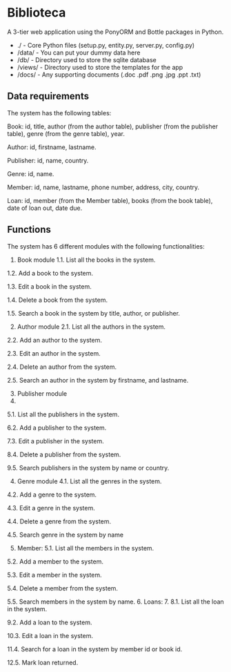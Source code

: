 # Biblioteca
A 3-tier web application using the PonyORM and Bottle packages in Python.

- ./ - Core Python files (setup.py, entity.py, server.py, config.py)
- /data/ - You can put your dummy data here
- /db/ - Directory used to store the sqlite database
- /views/ - Directory used to store the templates for the app
- /docs/ - Any supporting documents (.doc .pdf .png .jpg .ppt .txt)

## Data requirements

The system has the following tables:

Book: id, title, author (from the author table), publisher (from the publisher table), genre (from the genre table), year.

Author: id, firstname, lastname.

Publisher: id, name, country.

Genre: id, name.

Member: id, name, lastname, phone number, address, city, country.

Loan: id, member (from the Member table), books (from the book table), date of loan out, date due.

## Functions

The system has 6 different modules with the following functionalities:

1. Book module
1.1. List all the books in the system.

1.2. Add a book to the system.

1.3. Edit a book in the system.

1.4. Delete a book from the system.

1.5. Search a book in the system by title, author, or publisher.

2. Author module
2.1. List all the authors in the system.

2.2. Add an author to the system.

2.3. Edit an author in the system.

2.4. Delete an author from the system.

2.5. Search an author in the system by firstname, and lastname.

3. Publisher module
4. 
5.1. List all the publishers in the system.

6.2. Add a publisher to the system.

7.3. Edit a publisher in the system.

8.4. Delete a publisher from the system.

9.5. Search publishers in the system by name or country.

4. Genre module
4.1. List all the genres in the system.

4.2. Add a genre to the system.

4.3. Edit a genre in the system.

4.4. Delete a genre from the system.

4.5. Search genre in the system by name

5. Member:
5.1. List all the members in the system.

5.2. Add a member to the system.

5.3. Edit a member in the system.

5.4. Delete a member from the system.

5.5. Search members in the system by name.
6. Loans:
7. 
8.1. List all the loan in the system.

9.2. Add a loan to the system.

10.3. Edit a loan in the system.

11.4. Search for a loan in the system by member id or book id.

12.5. Mark loan returned.

